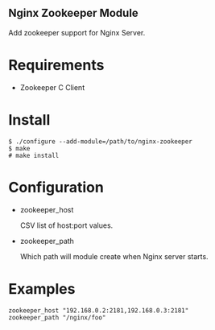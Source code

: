 Nginx Zookeeper Module
----

Add zookeeper support for Nginx Server.

Requirements
====

* Zookeeper C Client

Install
====

    $ ./configure --add-module=/path/to/nginx-zookeeper
    $ make
    # make install

Configuration
====

* zookeeper_host

    CSV list of host:port values.

* zookeeper_path

    Which path will module create when Nginx server starts.

Examples
====

    zookeeper_host "192.168.0.2:2181,192.168.0.3:2181"
    zookeeper_path "/nginx/foo"

